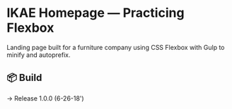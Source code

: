 # IKAE Homepage — Practicing Flexbox 
Landing page built for a furniture company using CSS Flexbox with Gulp to minify and autoprefix.

## :package: Build 
→ Release 1.0.0 (6-26-18')
